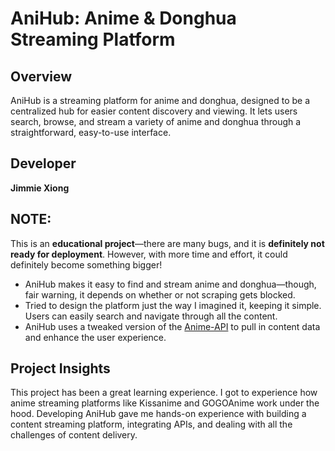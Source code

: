 # AniHub: Anime & Donghua Streaming Platform

## Overview
AniHub is a streaming platform for anime and donghua, designed to be a centralized hub for easier content discovery and viewing. It lets users search, browse, and stream a variety of anime and donghua through a straightforward, easy-to-use interface.

## Developer
**Jimmie Xiong**

## NOTE:
This is an **educational project**—there are many bugs, and it is **definitely not ready for deployment**. However, with more time and effort, it could definitely become something bigger!

- AniHub makes it easy to find and stream anime and donghua—though, fair warning, it depends on whether or not scraping gets blocked.
- Tried to design the platform just the way I imagined it, keeping it simple. Users can easily search and navigate through all the content.
- AniHub uses a tweaked version of the [Anime-API](https://github.com/falcon71181/Anime-API) to pull in content data and enhance the user experience.

## Project Insights
This project has been a great learning experience. I got to experience how anime streaming platforms like Kissanime and GOGOAnime work under the hood. Developing AniHub gave me hands-on experience with building a content streaming platform, integrating APIs, and dealing with all the challenges of content delivery.
